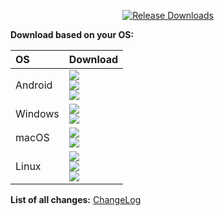 <div align=center>

[![Release Downloads](https://img.shields.io/github/downloads/chen08209/FlClashX/vVERSION/total?style=flat-square&logo=github)](https://img.shields.io/github/downloads/chen08209/FlClashX/vVERSION/)

</div>

**Download based on your OS:**

<div align=left>
<table>
    <thead align=left>
        <tr>
            <th>OS</th>
            <th>Download</th>
        </tr>
    </thead>
    <tbody align=left>
        <tr>
        <td>Android</td>
            <td>
                <a href="https://github.com/chen08209/FlClashX/releases/download/vVERSION/FlClashX-VERSION-android-arm64-v8a.apk"><img src="https://img.shields.io/badge/APK-ARMv8-168039.svg?logo=android"></a><br>
                <a href="https://github.com/chen08209/FlClashX/releases/download/vVERSION/FlClashX-VERSION-android-armeabi-v7a.apk"><img src="https://img.shields.io/badge/APK-ARMv7-45bf55.svg?logo=android"></a><br>
                <a href="https://github.com/chen08209/FlClashX/releases/download/vVERSION/FlClashX-VERSION-android-x86_64.apk"><img src="https://img.shields.io/badge/APK-x64-96ed89.svg?logo=android"></a>
            </td>
        </tr>
        <tr>
            <td>Windows</td>
            <td>
                <a href="https://github.com/chen08209/FlClashX/releases/download/vVERSION/FlClashX-VERSION-windows-amd64-setup.exe"><img src="https://img.shields.io/badge/Setup-x64-2d7d9a.svg?logo=windows"></a><br>
                <a href="https://github.com/chen08209/FlClashX/releases/download/vVERSION/FlClashX-VERSION-windows-amd64.zip"><img src="https://img.shields.io/badge/Portable-x64-67b7d1.svg?logo=windows"></a>
            </td>
        </tr>
        <tr>
            <td>macOS</td>
            <td>
                <a href="https://github.com/chen08209/FlClashX/releases/download/vVERSION/FlClashX-VERSION-macos-arm64.dmg"><img src="https://img.shields.io/badge/DMG-Apple%20Silicon-%23000000.svg?logo=apple"></a><br>
                <a href="https://github.com/chen08209/FlClashX/releases/download/vVERSION/FlClashX-VERSION-macos-amd64.dmg"><img src="https://img.shields.io/badge/DMG-Intel%20X64-%2300A9E0.svg?logo=apple"></a><br>
            </td>
        </tr>
        <tr>
            <td>Linux</td>
            <td>
                <a href="https://github.com/chen08209/FlClashX/releases/download/vVERSION/FlClashX-VERSION-linux-amd64.AppImage"><img src="https://img.shields.io/badge/AppImage-x64-f84e29.svg?logo=linux"> </a><br>
                <a href="https://github.com/chen08209/FlClashX/releases/download/vVERSION/FlClashX-VERSION-linux-amd64.deb"><img src="https://img.shields.io/badge/DebPackage-x64-FF9966.svg?logo=debian"> </a><br>
                <a href="https://github.com/chen08209/FlClashX/releases/download/vVERSION/FlClashX-VERSION-linux-amd64.deb"><img src="https://img.shields.io/badge/RpmPackage-x64-F1B42F.svg?logo=redhat"> </a>
            </td>
        </tr>
    </tbody>
</table>


</div>

<div dir="ltr">

**List of all changes:** [ChangeLog](https://github.com/chen08209/FlClashX/blob/main/CHANGELOG.md)

</div>